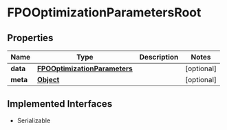 

# FPOOptimizationParametersRoot

## Properties

Name | Type | Description | Notes
------------ | ------------- | ------------- | -------------
**data** | [**FPOOptimizationParameters**](FPOOptimizationParameters.md) |  |  [optional]
**meta** | [**Object**](.md) |  |  [optional]


## Implemented Interfaces

* Serializable


